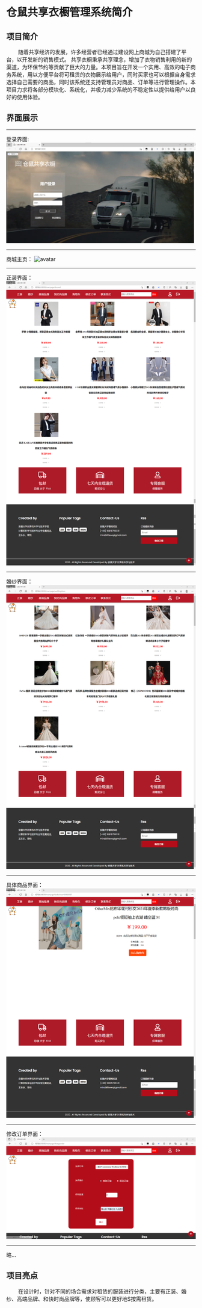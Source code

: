 # 仓鼠共享衣橱管理系统简介 #

## 项目简介 ##
&nbsp; &nbsp; &nbsp; &nbsp; 随着共享经济的发展，许多经营者已经通过建设网上商城为自己搭建了平台，以开发新的销售模式。
共享衣橱秉承共享理念，增加了衣物销售利用的新的渠道，为环保节约等贡献了巨大的力量。本项目旨在开发一个实用、高效的电子商务系统，用以方便平台将可租赁的衣物展示给用户，同时买家也可以根据自身需求选择自己需要的商品，同时该系统还支持管理员对商品、订单等进行管理操作。本项目力求将各部分模块化、系统化，并极力减少系统的不稳定性以提供给用户以良好的使用体验。


## 界面展示 ##

---
登录界面:
![avatar](z-show-pics/登录.png)

---
商城主页：
![avatar](z-show-pics/主页.png)

---
正装界面：
![avatar](z-show-pics/正装.png)

---
婚纱界面：
![avatar](z-show-pics/婚纱.png)

---
具体商品界面：
![avatar](z-show-pics/具体商品界面.png)

---
修改订单界面：
![avatar](z-show-pics/修改订单.png)

---
略...

## 项目亮点 ##
&nbsp; &nbsp; &nbsp; &nbsp; 在设计时，针对不同的场合需求对租赁的服装进行分类，主要有正装、婚纱、高端品牌、和快时尚品牌等，使顾客可以更好地S按需租赁。
